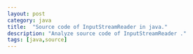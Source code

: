 ```yaml
---
layout: post
category: java
title:  "Source code of InputStreamReader in java."
description: "Analyze source code of InputStreamReader ."
tags: [java,source]
---
```



